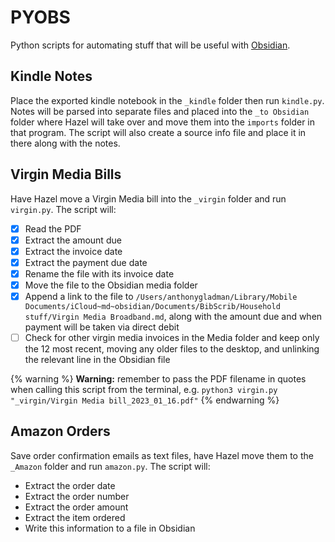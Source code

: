 # PYOBS

Python scripts for automating stuff that will be useful with [Obsidian](https://obsidian.md).

## Kindle Notes
Place the exported kindle notebook in the `_kindle` folder then run `kindle.py`. Notes will be parsed into separate files and placed into the `_to Obsidian` folder where Hazel will take over and move them into the `imports` folder in that program. The script will also create a source info file and place it in there along with the notes.

## Virgin Media Bills
Have Hazel move a Virgin Media bill into the `_virgin` folder and run `virgin.py`. The script will:

- [x] Read the PDF
- [x] Extract the amount due
- [x] Extract the invoice date
- [x] Extract the payment due date
- [x] Rename the file with its invoice date
- [x] Move the file to the Obsidian media folder
- [x] Append a link to the file to `/Users/anthonygladman/Library/Mobile Documents/iCloud~md~obsidian/Documents/BibScrib/Household stuff/Virgin Media Broadband.md`, along with the amount due and when payment will be taken via direct debit
- [ ] Check for other virgin media invoices in the Media folder and keep only the 12 most recent, moving any older files to the desktop, and unlinking the relevant line in the Obsidian file

{% warning %}
**Warning:** remember to pass the PDF filename in quotes when calling this script from the terminal, e.g. `python3 virgin.py "_virgin/Virgin Media bill_2023_01_16.pdf"`
{% endwarning %}

## Amazon Orders
Save order confirmation emails as text files, have Hazel move them to the `_Amazon` folder and run `amazon.py`.
The script will:

- Extract the order date
- Extract the order number
- Extract the order amount
- Extract the item ordered
- Write this information to a file in Obsidian
